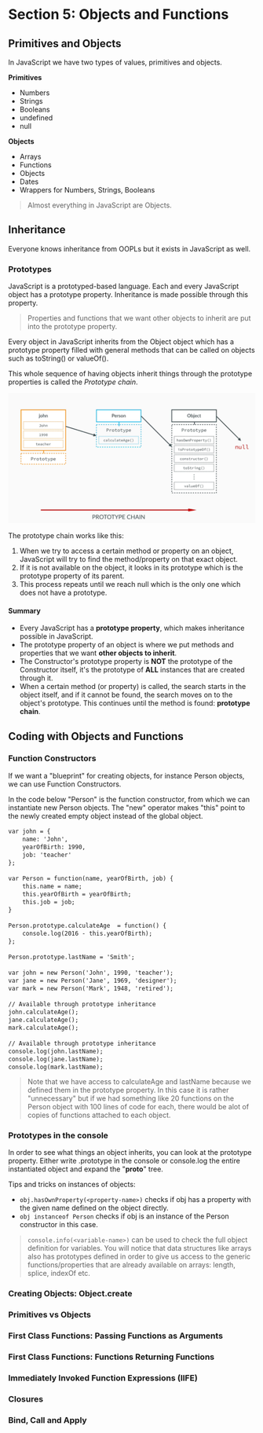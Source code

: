# Section 5: Objects and Functions

## Primitives and Objects
In JavaScript we have two types of values, primitives and objects.

**Primitives**
* Numbers
* Strings
* Booleans
* undefined
* null

**Objects**
* Arrays
* Functions
* Objects
* Dates
* Wrappers for Numbers, Strings, Booleans

> Almost everything in JavaScript are Objects.

## Inheritance
Everyone knows inheritance from OOPLs but it exists in JavaScript as well.

### Prototypes
JavaScript is a prototyped-based language. Each and every JavaScript object has a prototype property. Inheritance is made possible through this property.

> Properties and functions that we want other objects to inherit are put into the prototype property.

Every object in JavaScript inherits from the Object object which has a prototype property filled with general methods that can be called on objects such as toString() or valueOf().

This whole sequence of having objects inherit things through the prototype properties is called the *Prototype chain*.

![Image not found](https://github.com/jacobhal/javascript/blob/master/05_javascript_objects_and_functions/prototype-chain.png)

The prototype chain works like this:
1. When we try to access a certain method or property on an object, JavaScript will try to find the method/property on that exact object.
2. If it is not available on the object, it looks in its prototype which is the prototype property of its parent.
3. This process repeats until we reach null which is the only one which does not have a prototype.

#### Summary
* Every JavaScript has a **prototype property**, which makes inheritance possible in JavaScript.
* The prototype property of an object is where we put methods and properties that we want **other objects to inherit**.
* The Constructor's prototype property is **NOT** the prototype of the Constructor itself, it's the prototype of **ALL** instances that are created through it.
* When a certain method (or property) is called, the search starts in the object itself, and if it cannot be found, the search moves on to the object's prototype. This continues until the method is found: **prototype chain**.

## Coding with Objects and Functions

### Function Constructors
If we want a "blueprint" for creating objects, for instance Person objects, we can use Function Constructors.

In the code below "Person" is the function constructor, from which we can instantiate new Person objects. The "new" operator makes "this" point to the newly created empty object instead of the global object.

```JSX
var john = {
    name: 'John',
    yearOfBirth: 1990,
    job: 'teacher'
};

var Person = function(name, yearOfBirth, job) {
    this.name = name;
    this.yearOfBirth = yearOfBirth;
    this.job = job;
}

Person.prototype.calculateAge  = function() {
    console.log(2016 - this.yearOfBirth);
};

Person.prototype.lastName = 'Smith';

var john = new Person('John', 1990, 'teacher');
var jane = new Person('Jane', 1969, 'designer');
var mark = new Person('Mark', 1948, 'retired');

// Available through prototype inheritance
john.calculateAge();
jane.calculateAge();
mark.calculateAge();

// Available through prototype inheritance
console.log(john.lastName);
console.log(jane.lastName);
console.log(mark.lastName);
```

> Note that we have access to calculateAge and lastName because we defined them in the prototype property. In this case it is rather "unnecessary" but if we had something like 20 functions on the Person object with 100 lines of code for each, there would be alot of copies of functions attached to each object.

### Prototypes in the console
In order to see what things an object inherits, you can look at the prototype property. Either write <Object-constructor-name>.prototype in the console or console.log the entire instantiated object and expand the "__proto__" tree.

Tips and tricks on instances of objects:
* `obj.hasOwnProperty(<property-name>)` checks if obj has a property with the given name defined on the object directly.
* `obj instanceof Person` checks if obj is an instance of the Person constructor in this case.

> `console.info(<variable-name>)` can be used to check the full object definition for variables. You will notice that data structures like arrays also has prototypes defined in order to give us access to the generic functions/properties that are already available on arrays: length, splice, indexOf etc.

### Creating Objects: Object.create

### Primitives vs Objects

### First Class Functions: Passing Functions as Arguments

### First Class Functions: Functions Returning Functions

### Immediately Invoked Function Expressions (IIFE)

### Closures

### Bind, Call and Apply



